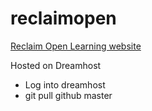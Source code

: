 reclaimopen
===========

[Reclaim Open Learning website](http://open.media.mit.edu/)

Hosted on Dreamhost
* Log into dreamhost
* git pull github master


